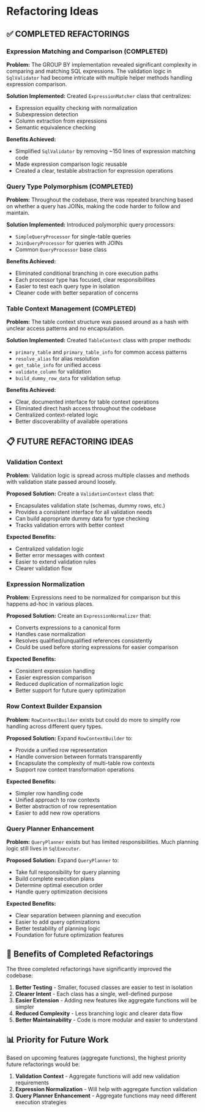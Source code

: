 # Refactoring Ideas

## ✅ COMPLETED REFACTORINGS

### Expression Matching and Comparison (COMPLETED)

**Problem:** The GROUP BY implementation revealed significant complexity in comparing and matching SQL expressions. The validation logic in `SqlValidator` had become intricate with multiple helper methods handling expression comparison.

**Solution Implemented:** Created `ExpressionMatcher` class that centralizes:
- Expression equality checking with normalization
- Subexpression detection
- Column extraction from expressions
- Semantic equivalence checking

**Benefits Achieved:**
- Simplified `SqlValidator` by removing ~150 lines of expression matching code
- Made expression comparison logic reusable
- Created a clear, testable abstraction for expression operations

### Query Type Polymorphism (COMPLETED)

**Problem:** Throughout the codebase, there was repeated branching based on whether a query has JOINs, making the code harder to follow and maintain.

**Solution Implemented:** Introduced polymorphic query processors:
- `SimpleQueryProcessor` for single-table queries
- `JoinQueryProcessor` for queries with JOINs
- Common `QueryProcessor` base class

**Benefits Achieved:**
- Eliminated conditional branching in core execution paths
- Each processor type has focused, clear responsibilities
- Easier to test each query type in isolation
- Cleaner code with better separation of concerns

### Table Context Management (COMPLETED)

**Problem:** The table context structure was passed around as a hash with unclear access patterns and no encapsulation.

**Solution Implemented:** Created `TableContext` class with proper methods:
- `primary_table` and `primary_table_info` for common access patterns
- `resolve_alias` for alias resolution
- `get_table_info` for unified access
- `validate_column` for validation
- `build_dummy_row_data` for validation setup

**Benefits Achieved:**
- Clear, documented interface for table context operations
- Eliminated direct hash access throughout the codebase
- Centralized context-related logic
- Better discoverability of available operations

## 📋 FUTURE REFACTORING IDEAS

### Validation Context

**Problem:** Validation logic is spread across multiple classes and methods with validation state passed around loosely.

**Proposed Solution:** Create a `ValidationContext` class that:
- Encapsulates validation state (schemas, dummy rows, etc.)
- Provides a consistent interface for all validation needs
- Can build appropriate dummy data for type checking
- Tracks validation errors with better context

**Expected Benefits:**
- Centralized validation logic
- Better error messages with context
- Easier to extend validation rules
- Clearer validation flow

### Expression Normalization

**Problem:** Expressions need to be normalized for comparison but this happens ad-hoc in various places.

**Proposed Solution:** Create an `ExpressionNormalizer` that:
- Converts expressions to a canonical form
- Handles case normalization
- Resolves qualified/unqualified references consistently
- Could be used before storing expressions for easier comparison

**Expected Benefits:**
- Consistent expression handling
- Easier expression comparison
- Reduced duplication of normalization logic
- Better support for future query optimization

### Row Context Builder Expansion

**Problem:** `RowContextBuilder` exists but could do more to simplify row handling across different query types.

**Proposed Solution:** Expand `RowContextBuilder` to:
- Provide a unified row representation
- Handle conversion between formats transparently
- Encapsulate the complexity of multi-table row contexts
- Support row context transformation operations

**Expected Benefits:**
- Simpler row handling code
- Unified approach to row contexts
- Better abstraction of row representation
- Easier to add new row operations

### Query Planner Enhancement

**Problem:** `QueryPlanner` exists but has limited responsibilities. Much planning logic still lives in `SqlExecutor`.

**Proposed Solution:** Expand `QueryPlanner` to:
- Take full responsibility for query planning
- Build complete execution plans
- Determine optimal execution order
- Handle query optimization decisions

**Expected Benefits:**
- Clear separation between planning and execution
- Easier to add query optimizations
- Better testability of planning logic
- Foundation for future optimization features

## 🎯 Benefits of Completed Refactorings

The three completed refactorings have significantly improved the codebase:

1. **Better Testing** - Smaller, focused classes are easier to test in isolation
2. **Clearer Intent** - Each class has a single, well-defined purpose
3. **Easier Extension** - Adding new features like aggregate functions will be simpler
4. **Reduced Complexity** - Less branching logic and clearer data flow
5. **Better Maintainability** - Code is more modular and easier to understand

## 📊 Priority for Future Work

Based on upcoming features (aggregate functions), the highest priority future refactorings would be:

1. **Validation Context** - Aggregate functions will add new validation requirements
2. **Expression Normalization** - Will help with aggregate function validation
3. **Query Planner Enhancement** - Aggregate functions may need different execution strategies